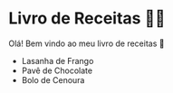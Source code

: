# Livro de Receitas :man_cook:

Olá! Bem vindo ao meu livro de receitas :wave:

* Lasanha de Frango
* Pavê de Chocolate
* Bolo de Cenoura